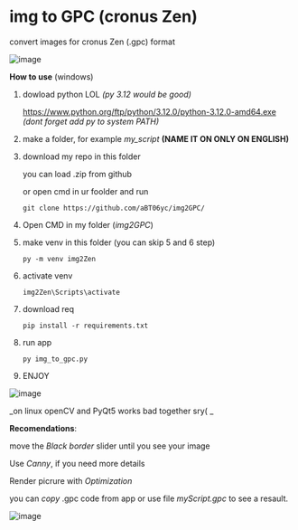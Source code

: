# **img to GPC (cronus Zen)**
convert images for cronus Zen (.gpc) format

![image](https://github.com/user-attachments/assets/45d94d79-3285-430a-936a-71540e226ae7)

**How to use** (windows)

1. dowload python LOL _(py 3.12 would be good)_ 

   https://www.python.org/ftp/python/3.12.0/python-3.12.0-amd64.exe
   _(dont forget add py to system PATH)_

2. make a folder, for example _my_script_ **(NAME IT ON ONLY ON ENGLISH)** 

3. download my repo in this folder

   you can load .zip from github 

   or open cmd in ur foolder and run

   ```git clone https://github.com/aBT06yc/img2GPC/```

4. Open CMD in my folder (_img2GPC_)

5. make venv in this folder   (you can skip 5 and 6 step)

   ```py -m venv img2Zen```

6. activate venv  

   ```img2Zen\Scripts\activate```

8. download req

   ```pip install -r requirements.txt```

9. run app 

   ```py img_to_gpc.py```

10.  ENJOY

![image](https://github.com/user-attachments/assets/0f1ecb22-f1a8-4136-a50d-c93afc0c6f19)

_on linux openCV and PyQt5 works bad together sry( _

**Recomendations**: 

move the _Black border_ slider until you see your image

Use _Canny_, if you need more details 

Render picrure with _Optimization_

you can _copy_ .gpc code from app or use file _myScript.gpc_ to see a resault.


![image](https://github.com/user-attachments/assets/42aa41e7-a950-4ff4-8197-78cab7180605)
